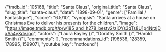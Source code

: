 {"tmdb_id": 105168, "title": "Santa Claus", "original_title": "Santa Claus", "slug_title": "santa-claus", "date": "1898-09-01", "genre": ["Familial / Fantastique"], "score": "6.5/10", "synopsis": "Santa arrives at a house on Christmas Eve to deliver his presents for the children.", "image": "https://image.tmdb.org/t/p/w185_and_h278_bestv2/ziOYs3qTs8U1p4NrzjDxAa4yXdy.jpg", "actors": ["Laura Bayley ()", "Dorothy Smith ()", "Harold Smith ()"], "comments": [], "recommandations_id": [196538, 128359, 178995, 159907], "youtube_key": "notfound"}